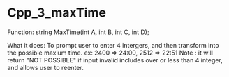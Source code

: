 # Cpp_3_maxTime


Function:
	string MaxTime(int A, int B, int C, int D);
	
What it does:
	To prompt user to enter 4 intergers, and then transform into the possible maxium time.
	ex: 2400 => 24:00, 2512 => 22:51
	Note : it will return "NOT POSSIBLE" if input invalid includes over or less than 4 integer, and allows user to reenter.


